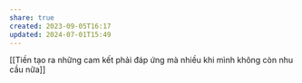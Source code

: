 ```yaml
---
share: true
created: 2023-09-05T16:17
updated: 2024-07-01T15:49
---
```

[[Tiền tạo ra những cam kết phải đáp ứng mà nhiều khi mình không còn nhu cầu nữa]]